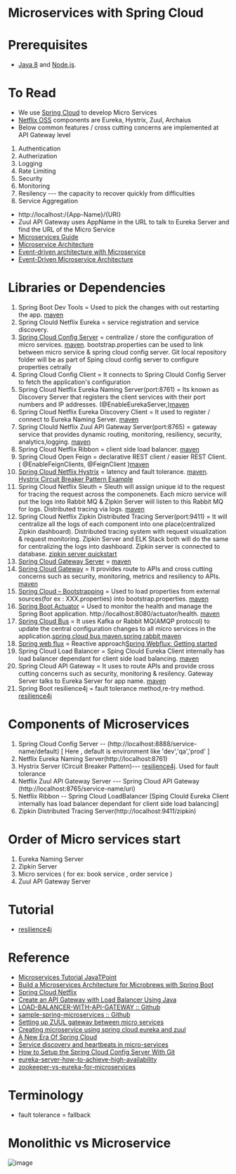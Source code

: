 # Microservices with Spring Cloud
# Prerequisites
* [Java 8](http://www.oracle.com/technetwork/java/javase/downloads/jdk8-downloads-2133151.html) and [Node.js](https://nodejs.org/).
# To Read
* We use [Spring Cloud](https://spring.io/projects/spring-cloud) to develop Micro Services
* [Netflix OSS](https://netflix.github.io/) components are Eureka, Hystrix, Zuul, Archaius
* Below common features / cross cutting concerns are implemented at API Gateway level
1. Authentication
2. Autherization
3. Logging
4. Rate Limiting
5. Security
6. Monitoring
7. Resilency --- the capacity to recover quickly from difficulties
8. Service Aggregation
* http://localhost:<port>/{App-Name}/{URI}
* Zuul API Gateway uses AppName in the URL to talk to Eureka Server and find the URL of the Micro Service
* [Microservices Guide](https://martinfowler.com/microservices/)
* [Microservice Architecture](https://microservices.io/patterns/microservices.html)
* [Event-driven architecture with Microservice](https://microservices.io/patterns/data/event-driven-architecture.html)
* [Event-Driven Microservice Architecture](https://medium.com/trendyol-tech/event-driven-microservice-architecture-91f80ceaa21e)
  
# Libraries or Dependencies
  1. Spring Boot Dev Tools = Used to pick the changes with out restarting the app. [maven](https://mvnrepository.com/artifact/org.springframework.boot/spring-boot-devtools)
  2. Spring Clould Netflix Eureka = service registration and service discovery. 
  3. [Spring Cloud Config Server](https://cloud.spring.io/spring-cloud-config/reference/html/#_quick_start) = centralize / store the configuration of micro services. [maven](https://mvnrepository.com/artifact/org.springframework.cloud/spring-cloud-config-server). bootstrap.properties can be used to link between micro service & spring cloud config server. Git local repository folder will be as part of Sping cloud config server to configure properties cetrally
  4. Spring Cloud Config Client = It connects to Spring Clould Config Server to fetch the application's configuration
  5. Spring Cloud Netflix Eureka Naming Server(port:8761) = Its known as Discovery Server that registers the client services with their port numbers and IP addresses. (@EnableEurekaServer,)[maven](https://mvnrepository.com/artifact/org.springframework.cloud/spring-cloud-starter-netflix-eureka-server)
  6. Spring Cloud Netflix Eureka Discovery Client = It used to register / connect to Eureka Naming Server. [maven](https://mvnrepository.com/artifact/org.springframework.cloud/spring-cloud-starter-netflix-eureka-client)
  7. Spring Clould Netflix Zuul API Gateway Server(port:8765) = gateway service that provides dynamic routing, monitoring, resiliency, security, analytics,logging. [maven](https://mvnrepository.com/artifact/org.springframework.cloud/spring-cloud-starter-netflix-zuul)
  8. Spring Cloud Netflix Ribbon = client side load balancer. [maven](https://mvnrepository.com/artifact/org.springframework.cloud/spring-cloud-starter-netflix-ribbon)
  9. Spring Cloud Open Feign = declarative REST client / easier REST Client. ( @EnableFeignClients, @FeignClient )[maven](https://mvnrepository.com/artifact/org.springframework.cloud/spring-cloud-starter-openfeign)
  10. [Spring Cloud Netflix Hystrix](https://www.baeldung.com/spring-cloud-netflix-hystrix) = latency and fault tolerance. [maven](https://mvnrepository.com/artifact/org.springframework.cloud/spring-cloud-starter-netflix-hystrix). [Hystrix Circuit Breaker Pattern Example](https://howtodoinjava.com/spring-cloud/spring-hystrix-circuit-breaker-tutorial/#what-is-circuit-breaker)
  11. Spring Cloud Netflix Sleuth = Sleuth will assign unique id to the request for tracing the request across the componenets. Each micro service will put the logs into Rabbit MQ & Zipkin Server will listen to this Rabbit MQ for logs. Distributed tracing via logs. [maven](https://mvnrepository.com/artifact/org.springframework.cloud/spring-cloud-sleuth-zipkin)
  12. Spring Cloud Netflix Zipkin Distributed Tracing Server(port:9411) = It will centralize all the logs of each component into one place(centralized Zipkin dashboard). Distributed tracing system with request visualization & request monitoring. Zipkin Server and ELK Stack both will do the same for centralizing the logs into dashboard. Zipkin server is connected to database. [zipkin server quickstart](https://zipkin.io/pages/quickstart)
  13. [Spring Cloud Gateway Server](https://spring.io/projects/spring-cloud-gateway) = [maven](https://mvnrepository.com/artifact/org.springframework.cloud/spring-cloud-gateway-server)
  14. [Spring Cloud Gateway](https://cloud.spring.io/spring-cloud-gateway/reference/html/) = It provides route to APIs and cross cutting concerns such as security,  monitoring, metrics and resiliency to APIs. [maven](https://mvnrepository.com/artifact/org.springframework.cloud/spring-cloud-starter-gateway)
  15. [Spring Cloud – Bootstrapping](https://www.baeldung.com/spring-cloud-bootstrapping) = Used to load properties from external sources(for ex : XXX.properties) into bootstrap.properties. [maven](https://mvnrepository.com/artifact/org.springframework.cloud/spring-cloud-starter-bootstrap)
  16. [Spring Boot Actuator](https://www.javatpoint.com/spring-boot-actuator) =  Used to monitor the health and manage the Spring Boot application. http://localhost:8080/actuator/health. [maven](https://mvnrepository.com/artifact/org.springframework.boot/spring-boot-actuator)
  17. [Spring Cloud Bus](https://cloud.spring.io/spring-cloud-bus/reference/html/) = It uses Kafka or Rabbit MQ(AMQP protocol) to update the central configuration changes to all micro services in the application.[spring cloud bus maven](https://mvnrepository.com/artifact/org.springframework.cloud/spring-cloud-starter-bus-amqp),[spring rabbit maven](https://mvnrepository.com/artifact/org.springframework.amqp/spring-rabbit)
  18. [Spring web flux](https://docs.spring.io/spring-framework/docs/current/reference/html/web-reactive.html#webflux) = Reactive approach[Spring Webflux: Getting started](https://dzone.com/articles/spring-webflux-getting-started)
  19. Spring Cloud Load Balancer = Sping Clould Eureka Client internally has load balancer dependant for client side load balancing. [maven](https://mvnrepository.com/artifact/org.springframework.cloud/spring-cloud-starter-netflix-eureka-client)
  20. Spring Cloud API Gateway = It uses to route APIs and provide cross cutting concerns such as security, monitoring & resilency. Gateway Server talks to Eureka Server for app name. [maven](https://mvnrepository.com/artifact/org.springframework.cloud/spring-cloud-starter-gateway)
  21. Spring Boot resilience4j = fault tolerance method,re-try method. [resilience4j](https://resilience4j.readme.io/docs/getting-started-3)
# Components of Microservices 
1. Spring Cloud Config Server -- (http://localhost:8888/service-name/default)  [ Here , default is environment like 'dev','qa','prod' ]
2. Netflix Eureka Naming Server(http://localhost:8761)
3. Hystrix Server (Circuit Breaker Pattern)--- [resilience4j](https://resilience4j.readme.io/docs/getting-started-3). Used for fault tolerance
4. Netflix Zuul API Gateway Server --- Spring Cloud API Gateway (http://localhost:8765/service-name/uri)
5. Netflix Ribbon -- Spring Cloud LoadBalancer [Sping Clould Eureka Client internally has load balancer dependant for client side load balancing]
6. Zipkin Distributed Tracing Server(http://localhost:9411/zipkin)
# Order of Micro services start
1. Eureka Naming Server
2. Zipkin Server
3. Micro services ( for ex: book service , order service ) 
4. Zuul API Gateway Server

# Tutorial
* [resilience4j](https://resilience4j.readme.io/docs/getting-started)  
# Reference
* [Microservices Tutorial JavaTPoint](https://www.javatpoint.com/microservices)
* [Build a Microservices Architecture for Microbrews with Spring Boot](https://developer.okta.com/blog/2017/06/15/build-microservices-architecture-spring-boot)
* [Spring Cloud Netflix](https://cloud.spring.io/spring-cloud-netflix/2.0.x/single/spring-cloud-netflix.html)
* [Create an API Gateway with Load Balancer Using Java](https://dzone.com/articles/create-an-api-gateway-with-load-balancer-in-java)
* [LOAD-BALANCER-WITH-API-GATEWAY :: Github](https://github.com/VishnuViswam/LOAD-BALANCER-WITH-API-GATEWAY)
* [sample-spring-microservices :: Github](https://github.com/piomin/sample-spring-microservices)
* [Setting up ZUUL gateway between micro services](https://stackoverflow.com/questions/64427773/setting-up-zuul-gateway-between-micro-services)
* [Creating microservice using spring cloud,eureka and zuul](https://piotrminkowski.wordpress.com/2017/02/05/part-1-creating-microservice-using-spring-cloud-eureka-and-zuul/)
* [A New Era Of Spring Cloud](https://dzone.com/articles/a-new-era-of-spring-cloud)
* [Service discovery and heartbeats in micro-services](https://www.youtube.com/watch?v=lWE_UIbm8NA&list=RDCMUCRPMAqdtSgd0Ipeef7iFsKw&index=26)
* [How to Setup the Spring Cloud Config Server With Git](https://dzone.com/articles/how-to-setup-the-spring-cloud-configuration-server-with-git)
* [eureka-server-how-to-achieve-high-availability](https://stackoverflow.com/questions/38549902/eureka-server-how-to-achieve-high-availability)
* [zookeeper-vs-eureka-for-microservices](https://stackoverflow.com/questions/48635782/what-is-the-role-of-zookeeper-vs-eureka-for-microservices)
# Terminology
* fault tolerance = fallback
# Monolithic vs Microservice
![image](https://user-images.githubusercontent.com/7721150/144594924-f512b8e3-0c1c-4a1f-b5ff-b6361ed657f9.png)




